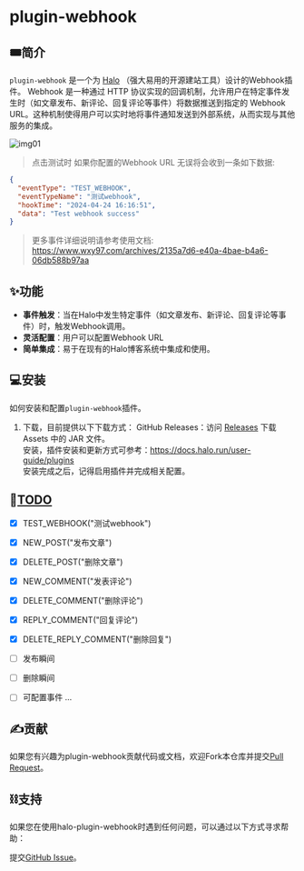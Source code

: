 # plugin-webhook

## 🎟️简介

`plugin-webhook` 是一个为 [Halo](https://halo.run/) （强大易用的开源建站工具）设计的Webhook插件。
Webhook 是一种通过 HTTP 协议实现的回调机制，允许用户在特定事件发生时（如文章发布、新评论、回复评论等事件）将数据推送到指定的 Webhook URL。这种机制使得用户可以实时地将事件通知发送到外部系统，从而实现与其他服务的集成。

![img01](https://cdn.wxy97.com/blog/2024-04-24-zrrkqrzy.png)
> 点击测试时 如果你配置的Webhook URL 无误将会收到一条如下数据:
```json
{
  "eventType": "TEST_WEBHOOK",
  "eventTypeName": "测试webhook",
  "hookTime": "2024-04-24 16:16:51",
  "data": "Test webhook success"
}
```

> 更多事件详细说明请参考使用文档: https://www.wxy97.com/archives/2135a7d6-e40a-4bae-b4a6-06db588b97aa

## ✨功能

- **事件触发**：当在Halo中发生特定事件（如文章发布、新评论、回复评论等事件）时，触发Webhook调用。
- **灵活配置**：用户可以配置Webhook URL
- **简单集成**：易于在现有的Halo博客系统中集成和使用。

## 💻安装
如何安装和配置`plugin-webhook`插件。


1. 下载，目前提供以下下载方式：
   GitHub Releases：访问 [Releases](https://github.com/wxyShine/plugin-webhook/releases) 下载 Assets 中的 JAR 文件。  
   安装，插件安装和更新方式可参考：https://docs.halo.run/user-guide/plugins  
   安装完成之后，记得启用插件并完成相关配置。


## 📒[TODO](https://github.com/wxyShine/plugin-webhook)
- [x] TEST_WEBHOOK("测试webhook")
- [x]  NEW_POST("发布文章")
- [x]  DELETE_POST("删除文章")
- [x]  NEW_COMMENT("发表评论")
- [x]  DELETE_COMMENT("删除评论")
- [x]  REPLY_COMMENT("回复评论")
- [x]  DELETE_REPLY_COMMENT("删除回复")
- [ ]  发布瞬间
- [ ]  删除瞬间
- [ ]  可配置事件
  ...


## ✍️贡献
如果您有兴趣为plugin-webhook贡献代码或文档，欢迎Fork本仓库并提交[Pull Request](https://github.com/wxyShine/plugin-webhook/pulls)。


## ⛓️支持
如果您在使用halo-plugin-webhook时遇到任何问题，可以通过以下方式寻求帮助：

提交[GitHub Issue](https://github.com/wxyShine/plugin-webhook/issues)。
